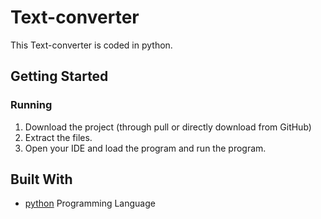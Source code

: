 # Text-converter
This Text-converter is coded in python.


## Getting Started


### Running

1. Download the project (through pull or directly download from GitHub)
2. Extract the files.
3. Open your IDE and load the program and run the program.

## Built With

* [python]([https://www.geeksforgeeks.org/c-plus-plus/](https://www.geeksforgeeks.org/python-programming-language/))  Programming Language 
